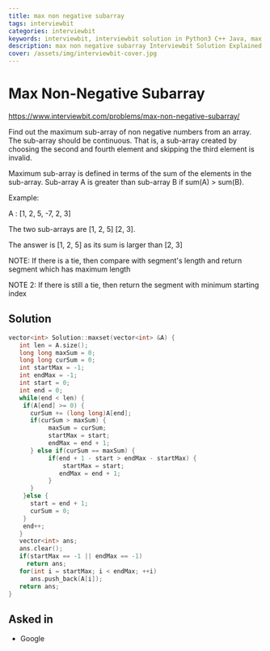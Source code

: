 ```yaml
---
title: max non negative subarray
tags: interviewbit
categories: interviewbit
keywords: interviewbit, interviewbit solution in Python3 C++ Java, max non negative subarray solution
description: max non negative subarray Interviewbit Solution Explained
cover: /assets/img/interviewbit-cover.jpg
---
```


# Max Non-Negative Subarray

https://www.interviewbit.com/problems/max-non-negative-subarray/

Find out the maximum sub-array of non negative numbers from an array.
The sub-array should be continuous. That is, a sub-array created by choosing the second and fourth element and skipping the third element is invalid.

Maximum sub-array is defined in terms of the sum of the elements in the sub-array. Sub-array A is greater than sub-array B if sum(A) > sum(B).

Example:

A : [1, 2, 5, -7, 2, 3]

The two sub-arrays are [1, 2, 5] [2, 3].

The answer is [1, 2, 5] as its sum is larger than [2, 3]

NOTE: If there is a tie, then compare with segment's length and return segment which has maximum length

NOTE 2: If there is still a tie, then return the segment with minimum starting index



## Solution

```cpp
vector<int> Solution::maxset(vector<int> &A) {
   int len = A.size();  
   long long maxSum = 0;  
   long long curSum = 0;  
   int startMax = -1;  
   int endMax = -1;  
   int start = 0;  
   int end = 0;  
   while(end < len) {  
    if(A[end] >= 0) {  
      curSum += (long long)A[end];  
      if(curSum > maxSum) {  
           maxSum = curSum;  
           startMax = start;  
           endMax = end + 1;  
      } else if(curSum == maxSum) {  
           if(end + 1 - start > endMax - startMax) {  
               startMax = start;  
              endMax = end + 1;  
           }  
      }  
    }else {  
      start = end + 1;  
      curSum = 0;  
    }  
    end++;  
   }  
   vector<int> ans;  
   ans.clear();  
   if(startMax == -1 || endMax == -1)  
     return ans;  
   for(int i = startMax; i < endMax; ++i)  
      ans.push_back(A[i]);  
   return ans; 
}
```

## Asked in

* Google
